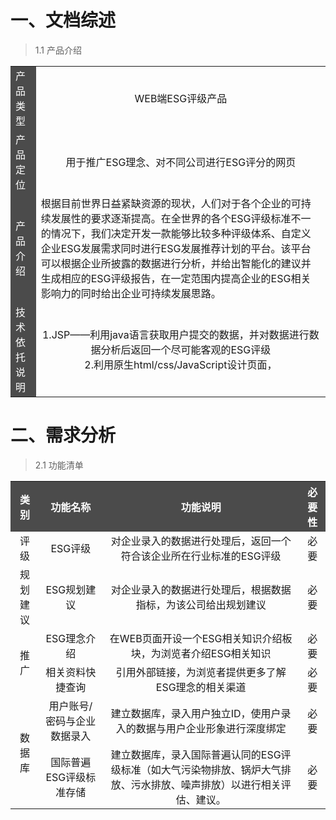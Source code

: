 # 一、文档综述
> 1.1 产品介绍

<table>
<tr>
<td style="background-color:rgb(0,0,1,0.7);color:white;text-align:cebter">产品类型</td>
<td style="text-align:center">WEB端ESG评级产品</td>
</tr>
<tr>
<td style="background-color:rgb(0,0,1,0.7);color:white;text-align:cebter">产品定位</td>
<td style="text-align:center">用于推广ESG理念、对不同公司进行ESG评分的网页</td>
</tr>
<tr>
<td style="background-color:rgb(0,0,1,0.7);color:white;text-align:cebter">产品介绍</td>
<td>根据目前世界日益紧缺资源的现状，人们对于各个企业的可持续发展性的要求逐渐提高。在全世界的各个ESG评级标准不一的情况下，我们决定开发一款能够比较多种评级体系、自定义企业ESG发展需求同时进行ESG发展推荐计划的平台。该平台可以根据企业所披露的数据进行分析，并给出智能化的建议并生成相应的ESG评级报告，在一定范围内提高企业的ESG相关影响力的同时给出企业可持续发展思路。</td>
</tr>
<tr>
<td style="background-color:rgb(0,0,1,0.7);color:white;text-align:cebter">技术依托说明</td>
<td style="text-align:center">1.JSP——利用java语言获取用户提交的数据，并对数据进行数据分析后返回一个尽可能客观的ESG评级<br/>
2.利用原生html/css/JavaScript设计页面，

</td>
</tr>
</table>



# 二、需求分析

> 2.1 功能清单  

<table>
<tr>
<th style="background-color:rgb(0,0,1,0.7);color:white;text-align:cebter">类别</td>
<th style="background-color:rgb(0,0,1,0.7);color:white;text-align:cebter">功能名称</td>
<th style="background-color:rgb(0,0,1,0.7);color:white;text-align:cebter">功能说明</td>
<th style="background-color:rgb(0,0,1,0.7);color:white;text-align:cebter">必要性</td>
</tr>
<tr>
<td style="text-align:center">评级</td>
<td style="text-align:center">ESG评级</td>
<td style="text-align:center">对企业录入的数据进行处理后，返回一个符合该企业所在行业标准的ESG评级</td>
<td style="text-align:center">必要</td>
</tr>
<tr>
<td style="text-align:center">规划建议</td>
<td style="text-align:center">ESG规划建议</td>
<td style="text-align:center">对企业录入的数据进行处理后，根据数据指标，为该公司给出规划建议</td>
<td style="text-align:center">必要</td>
</tr>
<tr>
<td style="text-align:center" rowspan=2>推广</td>
<td style="text-align:center">ESG理念介绍</td>
<td style="text-align:center">在WEB页面开设一个ESG相关知识介绍板块，为浏览者介绍ESG相关知识</td>
<td style="text-align:center">必要</td>
</tr>
<tr>
<td style="text-align:center">相关资料快捷查询</td>
<td style="text-align:center">引用外部链接，为浏览者提供更多了解ESG理念的相关渠道</td>
<td style="text-align:center"> 必要</td>
</tr>
<tr>
<td style="text-align:center" rowspan=2>数据库</td>
<td style="text-align:center">用户账号/密码与企业数据录入</td>
<td style="text-align:center">建立数据库，录入用户独立ID，使用户录入的数据与用户企业形象进行深度绑定</td>
<td style="text-align:center">必要</td>
</tr>
<tr>

<td style="text-align:center">国际普遍ESG评级标准存储</td>
<td style="text-align:center">建立数据库，录入国际普遍认同的ESG评级标准（如大气污染物排放、锅炉大气排放、污水排放、噪声排放）以进行相关评估、建议。</td>
<td style="text-align:center">必要</td>
</tr>
<tr>
</table>


